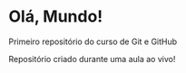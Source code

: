 # Olá, Mundo!
 Primeiro repositório do curso de Git e GitHub 

Repositório criado durante uma aula ao vivo!

 
